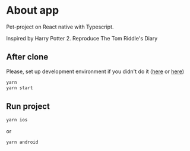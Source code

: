 # About app

Pet-project on React native with Typescript.

Inspired by Harry Potter 2. Reproduce The Tom Riddle's Diary  


## After clone

Please, set up development environment if you didn't do it ([here](https://reactnative.dev/docs/environment-setup) or [here](https://www.google.com/search?q=react+native+environment+setup&rlz=1C5CHFA_enRU990RU990&oq=react+native+environment+s&gs_lcrp=EgZjaHJvbWUqBwgAEAAYgAQyBwgAEAAYgAQyBggBEEUYOTIHCAIQABiABDIHCAMQABiABDIICAQQABgWGB4yCAgFEAAYFhgeMgYIBhBFGDwyBggHEEUYPNIBCDgyODJqMGo3qAIAsAIA&sourceid=chrome&ie=UTF-8))

```bash
yarn
yarn start
```

## Run project

```bash
yarn ios
```
or
```bash
yarn android
```
